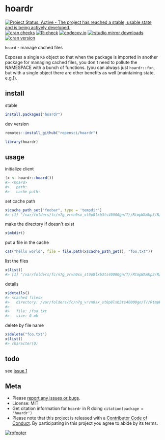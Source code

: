 hoardr
======



[![Project Status: Active - The project has reached a stable, usable state and is being actively developed.](https://www.repostatus.org/badges/latest/active.svg)](https://www.repostatus.org/#active)
[![cran checks](https://cranchecks.info/badges/worst/hoardr)](https://cranchecks.info/pkgs/hoardr)
[![R-check](https://github.com/ropensci/hoardr/workflows/R-check/badge.svg)](https://github.com/ropensci/hoardr/actions?query=workflow%3AR-check)
[![codecov.io](https://codecov.io/github/ropensci/hoardr/coverage.svg?branch=master)](https://codecov.io/github/ropensci/hoardr?branch=master)
[![rstudio mirror downloads](https://cranlogs.r-pkg.org/badges/hoardr)](https://github.com/metacran/cranlogs.app)
[![cran version](https://www.r-pkg.org/badges/version/hoardr)](https://cran.r-project.org/package=hoardr)


`hoard` - manage cached files

Exposes a single `R6` object so that when the package is imported in another
package for managing cached files, you don't need to pollute the NAMESPACE
with a bunch of functions. (you can always just `hoardr::fxn`, but
with a single object there are other benefits as well [maintaining state, e.g.]).

## install

stable


```r
install.packages("hoardr")
```

dev version


```r
remotes::install_github("ropensci/hoardr")
```


```r
library(hoardr)
```

## usage

initialize client


```r
(x <- hoardr::hoard())
#> <hoard> 
#>   path: 
#>   cache path:
```

set cache path


```r
x$cache_path_set("foobar", type = 'tempdir')
#> [1] "/var/folders/fc/n7g_vrvn0sx_st0p8lxb3ts40000gn/T//RtmpWAAkp3/R/foobar"
```

make the directory if doesn't exist


```r
x$mkdir()
```

put a file in the cache


```r
cat("hello world", file = file.path(x$cache_path_get(), "foo.txt"))
```

list the files


```r
x$list()
#> [1] "/var/folders/fc/n7g_vrvn0sx_st0p8lxb3ts40000gn/T//RtmpWAAkp3/R/foobar/foo.txt"
```

details


```r
x$details()
#> <cached files>
#>   directory: /var/folders/fc/n7g_vrvn0sx_st0p8lxb3ts40000gn/T//RtmpWAAkp3/R/foobar
#> 
#>   file: /foo.txt
#>   size: 0 mb
```

delete by file name


```r
x$delete("foo.txt")
x$list()
#> character(0)
```

## todo

see [issue 1](https://github.com/ropensci/hoardr/issues/1)

## Meta

* Please [report any issues or bugs](https://github.com/ropensci/hoardr/issues).
* License: MIT
* Get citation information for `hoardr` in R doing `citation(package = 'hoardr')`
* Please note that this project is released with a [Contributor Code of Conduct][coc]. By participating in this project you agree to abide by its terms.

[![rofooter](https://ropensci.org/public_images/github_footer.png)](https://ropensci.org)

[coc]: https://github.com/ropensci/hoardr/blob/master/CODE_OF_CONDUCT.md
